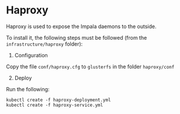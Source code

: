 # Haproxy

Haproxy is used to expose the Impala daemons to the outside.

To install it, the following steps must be followed (from the `infrastructure/haproxy` folder):

1. Configuration

Copy the file `conf/haproxy.cfg` to `glusterfs` in the folder `haproxy/conf`

2. Deploy

Run the following:

```
kubectl create -f haproxy-deployment.yml
kubectl create -f haproxy-service.yml
```
